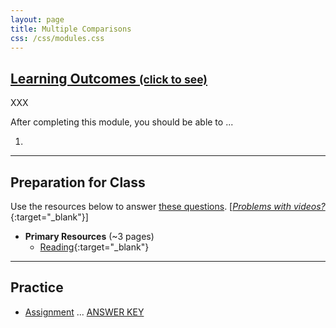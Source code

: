 ```yaml
---
layout: page
title: Multiple Comparisons
css: /css/modules.css
---
```


<div class="panel-group-ILOs">
  <div class="panel panel-default">
    <div class="panel-heading">
      <h2 class="panel-title">
        <a data-toggle="collapse" href="#ILOs">Learning Outcomes <small>(click to see)</small></a>
      </h2>
    </div>
    <div id="ILOs" class="panel-collapse collapse">
      <div class="panel-body">
XXX
<p>After completing this module, you should be able to ...</p>

<ol>
  <li></li>
</ol>
      </div>
    </div>
  </div>
</div>

----

## Preparation for Class
Use the resources below to answer [these questions](prep/ANOVA1MultipleComparisons). [[*Problems with videos?*](../resources/FAQs/videos){:target="_blank"}]

* **Primary Resources** (~3 pages)
  * [Reading](http://derekogle.com/Book207/ANOVA1MultipleComparisons.html){:target="_blank"}

----

## Practice

* [Assignment](ce/ANOVA1MultipleComparisons_CE1) ... [ANSWER KEY](cex/KEY_ANOVA1MultipleComparisons_CE)
